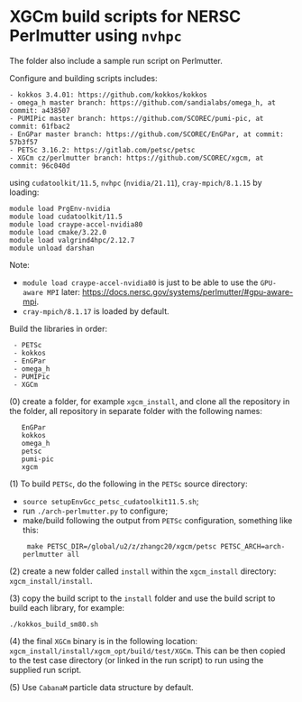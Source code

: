 # XGCm build scripts for NERSC Perlmutter using `nvhpc`

The folder also include a sample run script on Perlmutter.

Configure and building scripts includes:
```
- kokkos 3.4.01: https://github.com/kokkos/kokkos
- omega_h master branch: https://github.com/sandialabs/omega_h, at commit: a438507
- PUMIPic master branch: https://github.com/SCOREC/pumi-pic, at commit: 61fbac2
- EnGPar master branch: https://github.com/SCOREC/EnGPar, at commit: 57b3f57
- PETSc 3.16.2: https://gitlab.com/petsc/petsc
- XGCm cz/perlmutter branch: https://github.com/SCOREC/xgcm, at commit: 96c040d
```
using `cudatoolkit/11.5`, `nvhpc` (`nvidia/21.11`), `cray-mpich/8.1.15` by loading:
```
module load PrgEnv-nvidia
module load cudatoolkit/11.5
module load craype-accel-nvidia80
module load cmake/3.22.0
module load valgrind4hpc/2.12.7
module unload darshan
```
Note:
- `module load craype-accel-nvidia80` is just to be able to use the `GPU-aware MPI` later: https://docs.nersc.gov/systems/perlmutter/#gpu-aware-mpi.
- `cray-mpich/8.1.17` is loaded by default.

Build the libraries in order:
```
 - PETSc
 - kokkos
 - EnGPar
 - omega_h
 - PUMIPic
 - XGCm
```

(0) create a folder, for example `xgcm_install`, and clone all the repository in the folder, all repository in separate folder with the following names:
```
   EnGPar
   kokkos
   omega_h
   petsc
   pumi-pic
   xgcm
```

(1) To build `PETSc`, do the following in the `PETSc` source directory:
- `source setupEnvGcc_petsc_cudatoolkit11.5.sh`;
- run `./arch-perlmutter.py` to configure;
- make/build following the output from `PETSc` configuration, something like this:
  ```
   make PETSC_DIR=/global/u2/z/zhangc20/xgcm/petsc PETSC_ARCH=arch-perlmutter all
  ```

(2) create a new folder called `install` within the `xgcm_install` directory: `xgcm_install/install`.

(3) copy the build script to the `install` folder and use the build script to build each library, for example:
```
./kokkos_build_sm80.sh
```

(4) the final `XGCm` binary is in the following location: `xgcm_install/install/xgcm_opt/build/test/XGCm`.
This can be then copied to the test case directory (or linked in the run script) to run using the supplied run script.

(5) Use `CabanaM` particle data structure by default.



